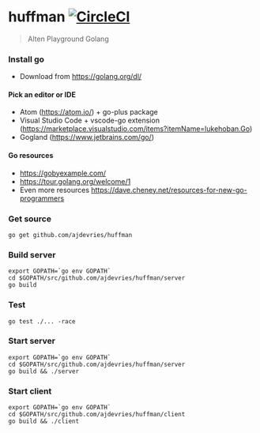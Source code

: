 # huffman [![CircleCI](https://circleci.com/gh/ajdevries/huffman.svg?style=svg)](https://circleci.com/gh/ajdevries/huffman)
> Alten Playground Golang



### Install go
- Download from https://golang.org/dl/

#### Pick an editor or IDE
- Atom (https://atom.io/) + go-plus package
- Visual Studio Code + vscode-go extension (https://marketplace.visualstudio.com/items?itemName=lukehoban.Go)
- Gogland (https://www.jetbrains.com/go/)

#### Go resources
- https://gobyexample.com/
- https://tour.golang.org/welcome/1
- Even more resources https://dave.cheney.net/resources-for-new-go-programmers

### Get source
```
go get github.com/ajdevries/huffman
```

### Build server
```
export GOPATH=`go env GOPATH`
cd $GOPATH/src/github.com/ajdevries/huffman/server
go build
```

### Test

```
go test ./... -race
```

### Start server

```
export GOPATH=`go env GOPATH`
cd $GOPATH/src/github.com/ajdevries/huffman/server
go build && ./server
```

### Start client

```
export GOPATH=`go env GOPATH`
cd $GOPATH/src/github.com/ajdevries/huffman/client
go build && ./client
```
